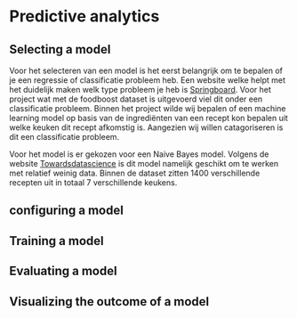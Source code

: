 
# Predictive analytics

## Selecting a model
Voor het selecteren van een model is het eerst belangrijk om te bepalen of je een regressie of classificatie probleem heb. Een website welke helpt met het duidelijk maken welk type probleem je heb is [Springboard](https://www.springboard.com/blog/data-science/regression-vs-classification/#:~:text=Regression%20vs%20Classification%20in%20Machine%20Learning%3A%20Understanding%20the%20Difference,classification%20predicts%20discrete%20class%20labels.). Voor het project wat met de foodboost dataset is uitgevoerd viel dit onder een classificatie probleem. Binnen het project wilde wij bepalen of een machine learning model op basis van de ingrediënten van een recept kon bepalen uit welke keuken dit recept afkomstig is. Aangezien wij willen catagoriseren is dit een classificatie probleem.

Voor het model is er gekozen voor een Naive Bayes model. Volgens de website [Towardsdatascience](https://towardsdatascience.com/top-machine-learning-algorithms-for-classification-2197870ff501) is dit model namelijk geschikt om te werken met relatief weinig data. Binnen de dataset zitten 1400 verschillende recepten uit in totaal 7 verschillende keukens.

## configuring a model


## Training a model


## Evaluating a model


## Visualizing the outcome of a model
